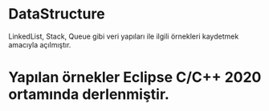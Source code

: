 # DataStructure
LinkedList, Stack, Queue gibi veri yapıları ile ilgili örnekleri kaydetmek amacıyla açılmıştır.

# Yapılan örnekler Eclipse C/C++ 2020 ortamında derlenmiştir.